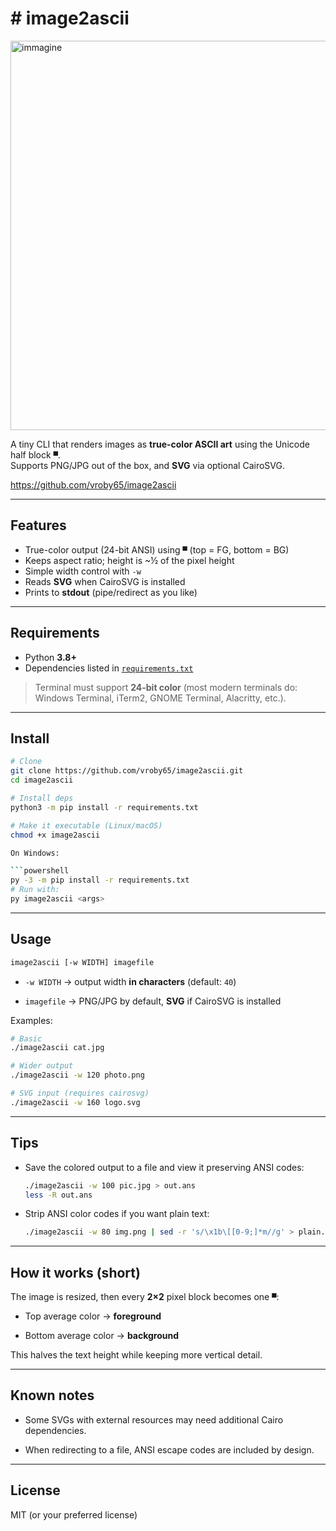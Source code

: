 

# # image2ascii


<img width="635" height="623" alt="immagine" src="https://github.com/user-attachments/assets/dd457456-d991-48d4-96d3-db110f82735c" />

A tiny CLI that renders images as **true-color ASCII art** using the Unicode half block `▀`.  
Supports PNG/JPG out of the box, and **SVG** via optional CairoSVG.

https://github.com/vroby65/image2ascii

---

## Features

- True-color output (24-bit ANSI) using `▀` (top = FG, bottom = BG)
- Keeps aspect ratio; height is ~½ of the pixel height
- Simple width control with `-w`
- Reads **SVG** when CairoSVG is installed
- Prints to **stdout** (pipe/redirect as you like)

---

## Requirements

- Python **3.8+**
- Dependencies listed in [`requirements.txt`](./requirements.txt)

> Terminal must support **24-bit color** (most modern terminals do: Windows Terminal, iTerm2, GNOME Terminal, Alacritty, etc.).

---

## Install

```bash
# Clone
git clone https://github.com/vroby65/image2ascii.git
cd image2ascii

# Install deps
python3 -m pip install -r requirements.txt

# Make it executable (Linux/macOS)
chmod +x image2ascii

On Windows:

```powershell
py -3 -m pip install -r requirements.txt
# Run with: 
py image2ascii <args>
```

---

## Usage

```bash
image2ascii [-w WIDTH] imagefile
```

- `-w WIDTH` → output width **in characters** (default: `40`)

- `imagefile` → PNG/JPG by default, **SVG** if CairoSVG is installed

Examples:

```bash
# Basic
./image2ascii cat.jpg

# Wider output
./image2ascii -w 120 photo.png

# SVG input (requires cairosvg)
./image2ascii -w 160 logo.svg
```

---

## Tips

- Save the colored output to a file and view it preserving ANSI codes:
  
  ```bash
  ./image2ascii -w 100 pic.jpg > out.ans
  less -R out.ans
  ```

- Strip ANSI color codes if you want plain text:
  
  ```bash
  ./image2ascii -w 80 img.png | sed -r 's/\x1b\[[0-9;]*m//g' > plain.txt
  ```

---

## How it works (short)

The image is resized, then every **2×2** pixel block becomes one `▀`:

- Top average color → **foreground**

- Bottom average color → **background**

This halves the text height while keeping more vertical detail.

---

## Known notes

- Some SVGs with external resources may need additional Cairo dependencies.

- When redirecting to a file, ANSI escape codes are included by design.

---

## License

MIT (or your preferred license)
